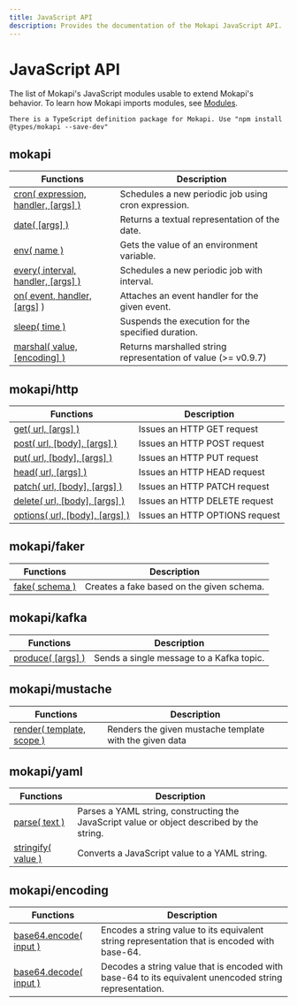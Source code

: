 ```yaml
---
title: JavaScript API
description: Provides the documentation of the Mokapi JavaScript API.
---
```

# JavaScript API

The list of Mokapi's JavaScript modules usable to extend Mokapi's behavior.
To learn how Mokapi imports modules, see [Modules](/docs/javascript-api/javascript-api/modules.md).

``` box=tip
There is a TypeScript definition package for Mokapi. Use "npm install @types/mokapi --save-dev"
```

## mokapi

| Functions                                                                    | Description                                                   |
|------------------------------------------------------------------------------|---------------------------------------------------------------|
| [cron( expression, handler, \[args\] )](/docs/javascript-api/mokapi/cron.md) | Schedules a new periodic job using cron expression.           |
| [date( \[args\] )](/docs/javascript-api/mokapi/date.md)                      | Returns a textual representation of the date.                 |
| [env( name )](/docs/javascript-api/mokapi/env.md)                            | Gets the value of an environment variable.                    |
| [every( interval, handler, \[args\] )](/docs/javascript-api/mokapi/every.md) | Schedules a new periodic job with interval.                   |
| [on( event, handler, \[args\]](/docs/javascript-api/mokapi/on.md) )          | Attaches an event handler for the given event.                |
| [sleep( time )](/docs/javascript-api/mokapi/sleep.md)                        | Suspends the execution for the specified duration.            |
| [marshal( value, \[encoding\] )](/docs/javascript-api/mokapi/marshal.md)     | Returns marshalled string representation of value (>= v0.9.7) |

## mokapi/http

| Functions                                                                         | Description                    |
|-----------------------------------------------------------------------------------|--------------------------------|
| [get( url, \[args\] )](/docs/javascript-api/mokapi-http/get.md)                   | Issues an HTTP GET request     |
| [post( url, \[body\], \[args\] )](/docs/javascript-api/mokapi-http/post.md)       | Issues an HTTP POST request    |
| [put( url, \[body\], \[args\] )](/docs/javascript-api/mokapi-http/put.md)         | Issues an HTTP PUT request     |
| [head( url, \[args\] )](/docs/javascript-api/mokapi-http/head.md)                 | Issues an HTTP HEAD request    |
| [patch( url, \[body\], \[args\] )](/docs/javascript-api/mokapi-http/patch.md)     | Issues an HTTP PATCH request   |
| [delete( url, \[body\], \[args\] )](/docs/javascript-api/mokapi-http/delete.md)   | Issues an HTTP DELETE request  |
| [options( url, \[body\], \[args\] )](/docs/javascript-api/mokapi-http/options.md) | Issues an HTTP OPTIONS request |

## mokapi/faker

| Functions                                                   | Description                                |
|-------------------------------------------------------------|--------------------------------------------|
| [fake( schema )](/docs/javascript-api/mokapi-faker/fake.md) | Creates a fake based on the given schema.  |

## mokapi/kafka

| Functions                                                           | Description                               |
|---------------------------------------------------------------------|-------------------------------------------|
| [produce( \[args\] )](/docs/javascript-api/mokapi-kafka/produce.md) | Sends a single message to a Kafka topic.  |

## mokapi/mustache

| Functions                                                                   | Description                                              |
|-----------------------------------------------------------------------------|----------------------------------------------------------|
| [render( template, scope )](/docs/javascript-api/mokapi-mustache/render.md) | Renders the given mustache template with the given data  |

## mokapi/yaml

| Functions                                                           | Description                                                                                |
|---------------------------------------------------------------------|--------------------------------------------------------------------------------------------|
| [parse( text )](/docs/javascript-api/mokapi-yaml/parse.md)          | Parses a YAML string, constructing the JavaScript value or object described by the string. |
| [stringify( value )](/docs/javascript-api/mokapi-yaml/stringify.md) | Converts a JavaScript value to a YAML string.                                              |

## mokapi/encoding

| Functions                                                                       | Description                                                                                            |
|---------------------------------------------------------------------------------|--------------------------------------------------------------------------------------------------------|
| [base64.encode( input )](/docs/javascript-api/mokapi-encoding/base64-encode.md) | Encodes a string value to its equivalent string representation that is encoded with base-64.           |
| [base64.decode( input )](/docs/javascript-api/mokapi-encoding/base64-decode.md) | Decodes a string value that is encoded with base-64 to its equivalent unencoded string representation. |






